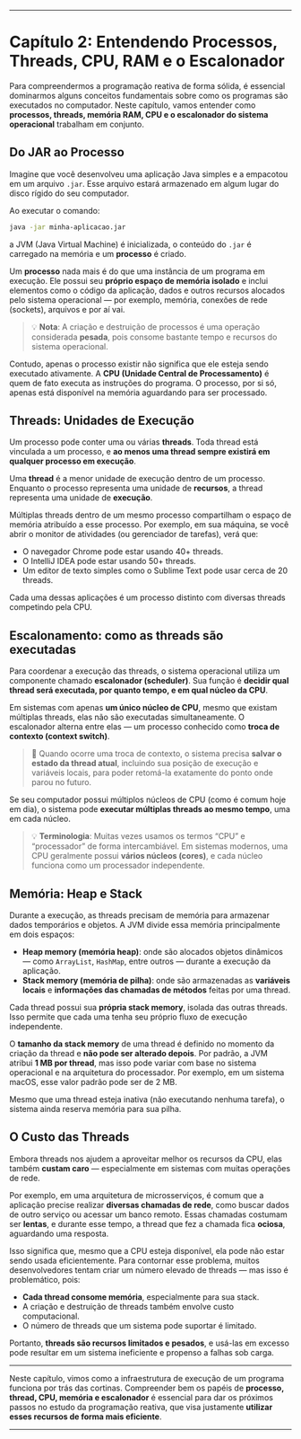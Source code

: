 
---

# Capítulo 2: Entendendo Processos, Threads, CPU, RAM e o Escalonador

Para compreendermos a programação reativa de forma sólida, é essencial dominarmos alguns conceitos fundamentais sobre como os programas são executados no computador. Neste capítulo, vamos entender como **processos, threads, memória RAM, CPU e o escalonador do sistema operacional** trabalham em conjunto.

## Do JAR ao Processo

Imagine que você desenvolveu uma aplicação Java simples e a empacotou em um arquivo `.jar`. Esse arquivo estará armazenado em algum lugar do disco rígido do seu computador.

Ao executar o comando:

```bash
java -jar minha-aplicacao.jar
```

a JVM (Java Virtual Machine) é inicializada, o conteúdo do `.jar` é carregado na memória e um **processo** é criado.

Um **processo** nada mais é do que uma instância de um programa em execução. Ele possui seu **próprio espaço de memória isolado** e inclui elementos como o código da aplicação, dados e outros recursos alocados pelo sistema operacional — por exemplo, memória, conexões de rede (sockets), arquivos e por aí vai.

> 💡 **Nota**: A criação e destruição de processos é uma operação considerada **pesada**, pois consome bastante tempo e recursos do sistema operacional.

Contudo, apenas o processo existir não significa que ele esteja sendo executado ativamente. A **CPU (Unidade Central de Processamento)** é quem de fato executa as instruções do programa. O processo, por si só, apenas está disponível na memória aguardando para ser processado.

## Threads: Unidades de Execução

Um processo pode conter uma ou várias **threads**. Toda thread está vinculada a um processo, e **ao menos uma thread sempre existirá em qualquer processo em execução**.

Uma **thread** é a menor unidade de execução dentro de um processo. Enquanto o processo representa uma unidade de **recursos**, a thread representa uma unidade de **execução**.

Múltiplas threads dentro de um mesmo processo compartilham o espaço de memória atribuído a esse processo. Por exemplo, em sua máquina, se você abrir o monitor de atividades (ou gerenciador de tarefas), verá que:

- O navegador Chrome pode estar usando 40+ threads.
- O IntelliJ IDEA pode estar usando 50+ threads.
- Um editor de texto simples como o Sublime Text pode usar cerca de 20 threads.

Cada uma dessas aplicações é um processo distinto com diversas threads competindo pela CPU.

## Escalonamento: como as threads são executadas

Para coordenar a execução das threads, o sistema operacional utiliza um componente chamado **escalonador (scheduler)**. Sua função é **decidir qual thread será executada, por quanto tempo, e em qual núcleo da CPU**.

Em sistemas com apenas **um único núcleo de CPU**, mesmo que existam múltiplas threads, elas não são executadas simultaneamente. O escalonador alterna entre elas — um processo conhecido como **troca de contexto (context switch)**.

> 🔁 Quando ocorre uma troca de contexto, o sistema precisa **salvar o estado da thread atual**, incluindo sua posição de execução e variáveis locais, para poder retomá-la exatamente do ponto onde parou no futuro.

Se seu computador possui múltiplos núcleos de CPU (como é comum hoje em dia), o sistema pode **executar múltiplas threads ao mesmo tempo**, uma em cada núcleo.

> 💡 **Terminologia**: Muitas vezes usamos os termos “CPU” e “processador” de forma intercambiável. Em sistemas modernos, uma CPU geralmente possui **vários núcleos (cores)**, e cada núcleo funciona como um processador independente.

## Memória: Heap e Stack

Durante a execução, as threads precisam de memória para armazenar dados temporários e objetos. A JVM divide essa memória principalmente em dois espaços:

- **Heap memory (memória heap)**: onde são alocados objetos dinâmicos — como `ArrayList`, `HashMap`, entre outros — durante a execução da aplicação.
- **Stack memory (memória de pilha)**: onde são armazenadas as **variáveis locais** e **informações das chamadas de métodos** feitas por uma thread.

Cada thread possui sua **própria stack memory**, isolada das outras threads. Isso permite que cada uma tenha seu próprio fluxo de execução independente.

O **tamanho da stack memory** de uma thread é definido no momento da criação da thread e **não pode ser alterado depois**. Por padrão, a JVM atribui **1 MB por thread**, mas isso pode variar com base no sistema operacional e na arquitetura do processador. Por exemplo, em um sistema macOS, esse valor padrão pode ser de 2 MB.

Mesmo que uma thread esteja inativa (não executando nenhuma tarefa), o sistema ainda reserva memória para sua pilha.

## O Custo das Threads

Embora threads nos ajudem a aproveitar melhor os recursos da CPU, elas também **custam caro** — especialmente em sistemas com muitas operações de rede.

Por exemplo, em uma arquitetura de microsserviços, é comum que a aplicação precise realizar **diversas chamadas de rede**, como buscar dados de outro serviço ou acessar um banco remoto. Essas chamadas costumam ser **lentas**, e durante esse tempo, a thread que fez a chamada fica **ociosa**, aguardando uma resposta.

Isso significa que, mesmo que a CPU esteja disponível, ela pode não estar sendo usada eficientemente. Para contornar esse problema, muitos desenvolvedores tentam criar um número elevado de threads — mas isso é problemático, pois:

- **Cada thread consome memória**, especialmente para sua stack.
- A criação e destruição de threads também envolve custo computacional.
- O número de threads que um sistema pode suportar é limitado.

Portanto, **threads são recursos limitados e pesados**, e usá-las em excesso pode resultar em um sistema ineficiente e propenso a falhas sob carga.

---

Neste capítulo, vimos como a infraestrutura de execução de um programa funciona por trás das cortinas. Compreender bem os papéis de **processo, thread, CPU, memória e escalonador** é essencial para dar os próximos passos no estudo da programação reativa, que visa justamente **utilizar esses recursos de forma mais eficiente**.

---
